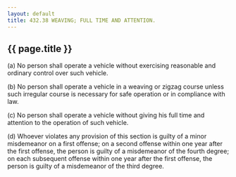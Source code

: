 ```yaml
---
layout: default 
title: 432.38 WEAVING; FULL TIME AND ATTENTION.
---
```


{{ page.title }}
----------------

​(a) No person shall operate a vehicle without exercising reasonable and
ordinary control over such vehicle.

​(b) No person shall operate a vehicle in a weaving or zigzag course
unless such irregular course is necessary for safe operation or in
compliance with law.

​(c) No person shall operate a vehicle without giving his full time and
attention to the operation of such vehicle.

​(d) Whoever violates any provision of this section is guilty of a minor
misdemeanor on a first offense; on a second offense within one year
after the first offense, the person is guilty of a misdemeanor of the
fourth degree; on each subsequent offense within one year after the
first offense, the person is guilty of a misdemeanor of the third
degree.

